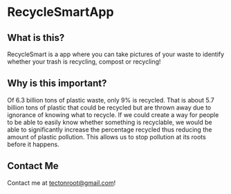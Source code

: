 # RecycleSmartApp

## What is this?

RecycleSmart is a app where you can take pictures of your waste to identify whether 
your trash is recycling, compost or recycling!

## Why is this important?

Of 6.3 billion tons of plastic waste, only 9% is recycled. That is about 5.7 billion tons of plastic that could be recycled but are thrown away due to ignorance of knowing what to recycle. If we could create a way for people to be able to easily know whether something is recyclable, we would be able to significantly increase the percentage recycled thus reducing the amount of plastic pollution. This allows us to stop pollution at its roots before it happens.

## Contact Me

Contact me at tectonroot@gmail.com!
